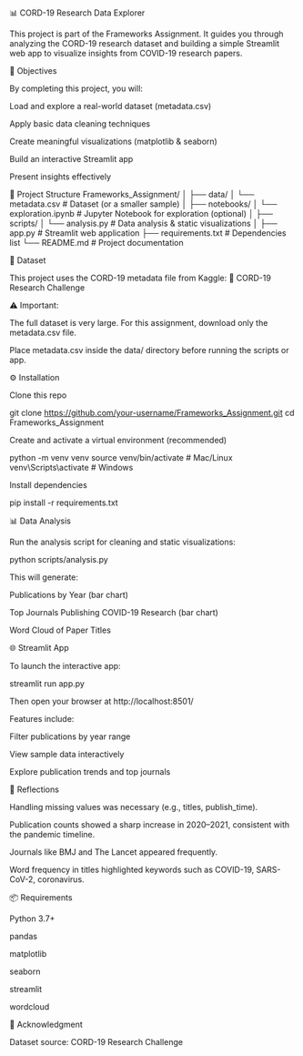 📊 CORD-19 Research Data Explorer

This project is part of the Frameworks Assignment. It guides you through analyzing the CORD-19 research dataset and building a simple Streamlit web app to visualize insights from COVID-19 research papers.

🎯 Objectives

By completing this project, you will:

Load and explore a real-world dataset (metadata.csv)

Apply basic data cleaning techniques

Create meaningful visualizations (matplotlib & seaborn)

Build an interactive Streamlit app

Present insights effectively

📂 Project Structure
Frameworks_Assignment/
│
├── data/
│   └── metadata.csv           # Dataset (or a smaller sample)
│
├── notebooks/
│   └── exploration.ipynb      # Jupyter Notebook for exploration (optional)
│
├── scripts/
│   └── analysis.py            # Data analysis & static visualizations
│
├── app.py                     # Streamlit web application
├── requirements.txt           # Dependencies list
└── README.md                  # Project documentation

📂 Dataset

This project uses the CORD-19 metadata file from Kaggle:
🔗 CORD-19 Research Challenge

⚠️ Important:

The full dataset is very large. For this assignment, download only the metadata.csv file.

Place metadata.csv inside the data/ directory before running the scripts or app.

⚙️ Installation

Clone this repo

git clone https://github.com/your-username/Frameworks_Assignment.git
cd Frameworks_Assignment


Create and activate a virtual environment (recommended)

python -m venv venv
source venv/bin/activate   # Mac/Linux
venv\Scripts\activate      # Windows


Install dependencies

pip install -r requirements.txt

📊 Data Analysis

Run the analysis script for cleaning and static visualizations:

python scripts/analysis.py


This will generate:

Publications by Year (bar chart)

Top Journals Publishing COVID-19 Research (bar chart)

Word Cloud of Paper Titles

🌐 Streamlit App

To launch the interactive app:

streamlit run app.py


Then open your browser at http://localhost:8501/

Features include:

Filter publications by year range

View sample data interactively

Explore publication trends and top journals

📝 Reflections

Handling missing values was necessary (e.g., titles, publish_time).

Publication counts showed a sharp increase in 2020–2021, consistent with the pandemic timeline.

Journals like BMJ and The Lancet appeared frequently.

Word frequency in titles highlighted keywords such as COVID-19, SARS-CoV-2, coronavirus.

📦 Requirements

Python 3.7+

pandas

matplotlib

seaborn

streamlit

wordcloud

🙌 Acknowledgment

Dataset source: CORD-19 Research Challenge